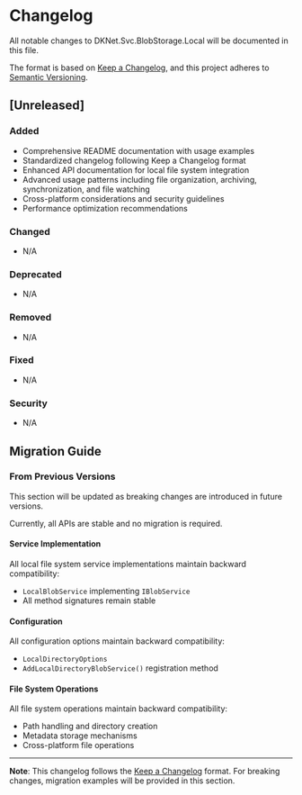 # Changelog

All notable changes to DKNet.Svc.BlobStorage.Local will be documented in this file.

The format is based on [Keep a Changelog](https://keepachangelog.com/en/1.0.0/),
and this project adheres to [Semantic Versioning](https://semver.org/spec/v2.0.0.html).

## [Unreleased]

### Added

- Comprehensive README documentation with usage examples
- Standardized changelog following Keep a Changelog format
- Enhanced API documentation for local file system integration
- Advanced usage patterns including file organization, archiving, synchronization, and file watching
- Cross-platform considerations and security guidelines
- Performance optimization recommendations

### Changed

- N/A

### Deprecated

- N/A

### Removed

- N/A

### Fixed

- N/A

### Security

- N/A

## Migration Guide

### From Previous Versions

This section will be updated as breaking changes are introduced in future versions.

Currently, all APIs are stable and no migration is required.

#### Service Implementation

All local file system service implementations maintain backward compatibility:

- `LocalBlobService` implementing `IBlobService`
- All method signatures remain stable

#### Configuration

All configuration options maintain backward compatibility:

- `LocalDirectoryOptions`
- `AddLocalDirectoryBlobService()` registration method

#### File System Operations

All file system operations maintain backward compatibility:

- Path handling and directory creation
- Metadata storage mechanisms
- Cross-platform file operations

---

**Note**: This changelog follows the [Keep a Changelog](https://keepachangelog.com/en/1.0.0/) format.
For breaking changes, migration examples will be provided in this section.